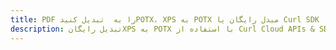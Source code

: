 ---title: PDF را به  تبدیل کنیدPOTX، XPS به POTX مبدل رایگان یا Curl SDKdescription: تبدیل رایگانXPS به POTX با استفاده از Curl Cloud APIs & SDK همچنین اسناد PDF را در Cloud ایجاد، ویرایش و رندر کنید.---
